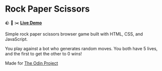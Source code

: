# Rock Paper Scissors

🪨 📃 ✂️ **[Live Demo](https://ikaz1.github.io/rock-paper-scissors/)**

Simple rock paper scissors browser game built with HTML, CSS, and JavaScript.

You play against a bot who generates random moves. You both have 5 lives, and the first to get the other to 0 wins!

Made for [The Odin Project](https://www.theodinproject.com/lessons/foundations-rock-paper-scissors)
